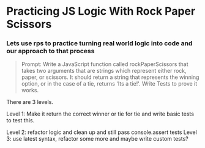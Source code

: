 # Practicing JS Logic With Rock Paper Scissors

### Lets use rps to practice turning real world logic into code and our approach to that process

> Prompt:
Write a JavaScript function called rockPaperScissors that takes two arguments that are strings which represent either rock, paper, or scissors. It should return a string that represents the winning option, or in the case of a tie, returns 'Its a tie!'.
Write Tests to prove it works.

There are 3 levels.

Level 1: Make it return the correct winner or tie for tie and write basic tests to test this.

Level 2: refactor logic and clean up and still pass console.assert tests
Level 3: use latest syntax, refactor some more and maybe write custom tests?
